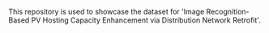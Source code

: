 This repository is used to showcase the dataset for 'Image Recognition-Based PV Hosting Capacity Enhancement via Distribution Network Retrofit'.

